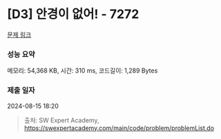 # [D3] 안경이 없어! - 7272 

[문제 링크](https://swexpertacademy.com/main/code/problem/problemDetail.do?contestProbId=AWl0ZQ8qn7UDFAXz) 

### 성능 요약

메모리: 54,368 KB, 시간: 310 ms, 코드길이: 1,289 Bytes

### 제출 일자

2024-08-15 18:20



> 출처: SW Expert Academy, https://swexpertacademy.com/main/code/problem/problemList.do
